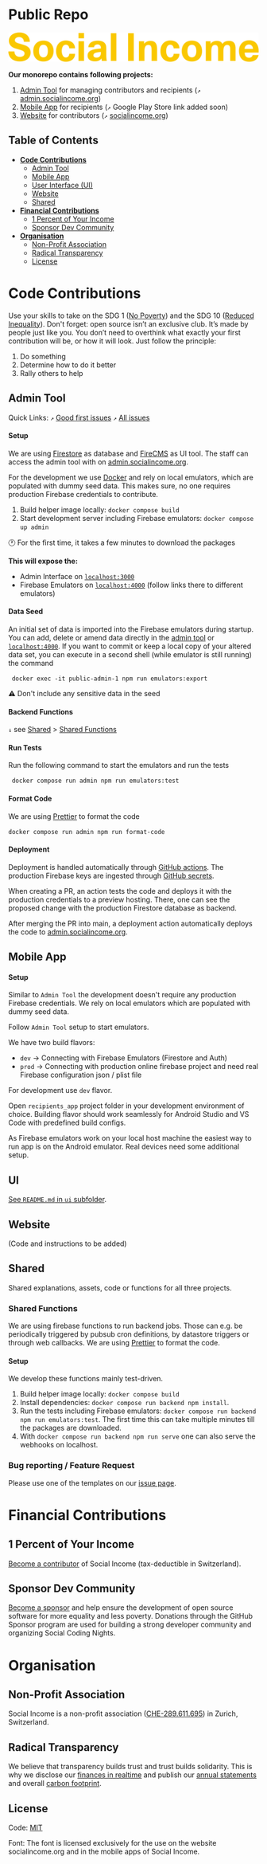 # Public Repo

![Social Income Logo](https://raw.githubusercontent.com/socialincome-san/public/main/shared/assets/logos/logo_color%402x.png)

**Our monorepo contains following projects:**

1. [Admin Tool](#admin-tool) for managing contributors and recipients
   (`↗` [admin.socialincome.org](https://admin.socialincome.org))
2. [Mobile App](#mobile-app) for recipients (`↗` Google Play Store link
   added soon)
3. [Website](#website) for contributors (`↗`
   [socialincome.org](https://socialincome.org))

## Table of Contents

- **[Code Contributions](#code-contributions)**
  - [Admin Tool](#admin-tool)
  - [Mobile App](#mobile-app)
  - [User Interface (UI)](#ui)
  - [Website](#website)
  - [Shared](#shared)
- **[Financial Contributions](#financial-contributions)**
  - [1 Percent of Your Income](#1-percent-of-your-income)
  - [Sponsor Dev Community](#sponsor-dev-community)
- **[Organisation](#organisation)**
  - [Non-Profit Association](#non-profit-association)
  - [Radical Transparency](#radical-transparency)
  - [License](#license)

# Code Contributions

Use your skills to take on the SDG 1
([No Poverty](https://sdgs.un.org/goals/goal1)) and the SDG 10
([Reduced Inequality](https://sdgs.un.org/goals/goal10)). Don't forget:
open source isn’t an exclusive club. It’s made by people just like you.
You don’t need to overthink what exactly your first contribution will
be, or how it will look. Just follow the principle:

1. Do something
2. Determine how to do it better
3. Rally others to help

## Admin Tool

Quick Links: `↗`
[Good first issues](https://github.com/socialincome-san/public/issues?q=is%3Aopen+is%3Aissue+label%3A%22good+first+issue%22+label%3Aadmintool)
`↗`
[All issues](https://github.com/socialincome-san/public/issues?q=is%3Aopen+is%3Aissue+label%3Aadmintool)

#### Setup

We are using [Firestore](https://firebase.google.com/docs/firestore) as
database and [FireCMS](https://firecms.co/) as UI tool. The staff can
access the admin tool with on
[admin.socialincome.org](https://admin.socialincome.org).

For the development we use [Docker](https://www.docker.com) and rely on
local emulators, which are populated with dummy seed data. This makes
sure, no one requires production Firebase credentials to contribute.

1. Build helper image locally: `docker compose build`
2. Start development server including Firebase emulators:
   `docker compose up admin`

🕐 For the first time, it takes a few minutes to download the packages

**This will expose the:**

- Admin Interface on [`localhost:3000`](http://localhost:3000)
- Firebase Emulators on [`localhost:4000`](http://localhost:4000)
  (follow links there to different emulators)

#### Data Seed

An initial set of data is imported into the Firebase emulators during
startup. You can add, delete or amend data directly in the
[admin tool](https://admin.socialincome.org) or
[`localhost:4000`](http://localhost:4000). If you want to commit or keep
a local copy of your altered data set, you can execute in a second shell
(while emulator is still running) the command

```shell
 docker exec -it public-admin-1 npm run emulators:export
```

⚠️ Don't include any sensitive data in the seed

#### Backend Functions

`↓` see [Shared](#shared) > [Shared Functions](#shared-functions)

#### Run Tests

Run the following command to start the emulators and run the tests

```shell
 docker compose run admin npm run emulators:test
```

#### Format Code

We are using [Prettier](https://prettier.io) to format the code

```shell
docker compose run admin npm run format-code
```

#### Deployment

Deployment is handled automatically through
[GitHub actions](https://github.com/socialincome-san/public/actions).
The production Firebase keys are ingested through
[GitHub secrets](<[url](https://docs.github.com/en/actions/security-guides/encrypted-secrets)>).

When creating a PR, an action tests the code and deploys it with the
production credentials to a preview hosting. There, one can see the
proposed change with the production Firestore database as backend.

After merging the PR into main, a deployment action automatically
deploys the code to
[admin.socialincome.org](https://admin.socialincome.org).

## Mobile App

#### Setup

Similar to `Admin Tool` the development doesn't require any production
Firebase credentials. We rely on local emulators which are populated
with dummy seed data.

Follow `Admin Tool` setup to start emulators.

We have two build flavors:

- `dev` -> Connecting with Firebase Emulators (Firestore and Auth)
- `prod` -> Connecting with production online firebase project and need
  real Firebase configuration json / plist file

For development use `dev` flavor.

Open `recipients_app` project folder in your development environment of
choice. Building flavor should work seamlessly for Android Studio and VS
Code with predefined build configs.

As Firebase emulators work on your local host machine the easiest way to
run app is on the Android emulator. Real devices need some additional
setup.

## UI

[See `README.md` in `ui` subfolder](ui/README.md).

## Website

(Code and instructions to be added)

## Shared

Shared explanations, assets, code or functions for all three projects.

### Shared Functions

We are using firebase functions to run backend jobs. Those can e.g. be
periodically triggered by pubsub cron definitions, by datastore triggers
or through web callbacks. We are using [Prettier](https://prettier.io)
to format the code.

#### Setup

We develop these functions mainly test-driven.

1. Build helper image locally: `docker compose build`
2. Install dependencies: `docker compose run backend npm install`.
3. Run the tests including Firebase emulators:
   `docker compose run backend npm run emulators:test`. The first time
   this can take multiple minutes till the packages are downloaded.
4. With `docker compose run backend npm run serve` one can also serve
   the webhooks on localhost.

### Bug reporting / Feature Request

Please use one of the templates on our
[issue page](https://github.com/socialincome-san/public/issues/new/choose).

# Financial Contributions

## 1 Percent of Your Income

[Become a contributor](https://socialincome.org/get-involved) of Social
Income (tax-deductible in Switzerland).

## Sponsor Dev Community

[Become a sponsor](https://github.com/sponsors/san-socialincome) and
help ensure the development of open source software for more equality
and less poverty. Donations through the GitHub Sponsor program are used
for building a strong developer community and organizing Social Coding
Nights.

# Organisation

## Non-Profit Association

Social Income is a non-profit association
([CHE-289.611.695](https://www.uid.admin.ch/Detail.aspx?uid_id=CHE-289.611.695))
in Zurich, Switzerland.

## Radical Transparency

We believe that transparency builds trust and trust builds solidarity.
This is why we disclose our
[finances in realtime](https://socialincome.org/finances) and publish
our [annual statements](https://socialincome.org/reporting) and overall
[carbon footprint](https://socialincome.org/sustainability).

## License

Code: [MIT](LICENSE)

Font: The font is licensed exclusively for the use on the website
socialincome.org and in the mobile apps of Social Income.
